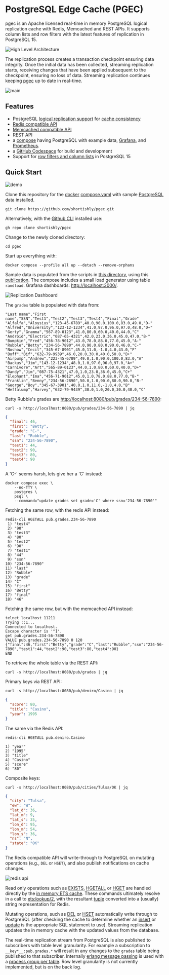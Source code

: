 # PostgreSQL Edge Cache (PGEC)

pgec is an Apache licensed real-time in memory PostgreSQL logical
replication cache with Redis, Memcached and REST APIs. It supports
column lists and row filters with the latest features of replication
in PostgreSQL 15.

![High Level Architecture](pgec-hla-2023-03-08.svg)

The replication process creates a transaction checkpoint ensuring data
integrity. Once the initial data has been collected, streaming
replication starts, receiving changes that have been applied
subsequent to the checkpoint, ensuring no loss of data. Streaming
replication continues keeping [pgec][shortishly-pgec] up to date in
real-time.

![main](https://github.com/shortishly/pgmp/actions/workflows/main.yml/badge.svg)

## Features

- PostgreSQL [logical replication support][pgmp] for [cache
  consistency][shortishly-ccwsr]
- [Redis compatible API][resp]
- [Memcached compatible API][mcd]
- REST API
- a [compose](docs/compose.md) having PostgreSQL with example data,
  [Grafana][grafana], and [Prometheus][prometheus-io].
- a [GitHub Codespace](docs/codespaces.md) for build and development
- Support for [row filters and column lists][shortishly-pgec] in
  PostgreSQL 15

## Quick Start

![demo](pgec-demo-compose-2023-02-22.svg)

Clone this repository for the [docker][docker-com-get-docker]
[compose.yaml](compose.yaml) with sample [PostgreSQL][postgresql-org]
data installed.

```shell
git clone https://github.com/shortishly/pgec.git
```

Alternatively, with the [Github CLI][cli-github-com] installed use:

```shell
gh repo clone shortishly/pgec
```

Change to the newly cloned directory:

```shell
cd pgec
```

Start up everything with:

```shell
docker compose --profile all up --detach --remove-orphans
```

Sample data is populated from the scripts in [this
directory](example/initdb.d), using this
[publication](example/initdb.d/020-create-publication.sql). The
compose includes a small load generator using table
`randload`. Grafana dashboards: <http://localhost:3000/>.

![Replication Dashboard](pgec-demo-grafana.gif)

The `grades` table is populated with data from:

```csv
"Last name","First name","SSN","Test1","Test2","Test3","Test4","Final","Grade"
"Alfalfa","Aloysius","123-45-6789",40.0,90.0,100.0,83.0,49.0,"D-"
"Alfred","University","123-12-1234",41.0,97.0,96.0,97.0,48.0,"D+"
"Gerty","Gramma","567-89-0123",41.0,80.0,60.0,40.0,44.0,"C"
"Android","Electric","087-65-4321",42.0,23.0,36.0,45.0,47.0,"B-"
"Bumpkin","Fred","456-78-9012",43.0,78.0,88.0,77.0,45.0,"A-"
"Rubble","Betty","234-56-7890",44.0,90.0,80.0,90.0,46.0,"C-"
"Noshow","Cecil","345-67-8901",45.0,11.0,-1.0,4.0,43.0,"F"
"Buff","Bif","632-79-9939",46.0,20.0,30.0,40.0,50.0,"B+"
"Airpump","Andrew","223-45-6789",49.0,1.0,90.0,100.0,83.0,"A"
"Backus","Jim","143-12-1234",48.0,1.0,97.0,96.0,97.0,"A+"
"Carnivore","Art","565-89-0123",44.0,1.0,80.0,60.0,40.0,"D+"
"Dandy","Jim","087-75-4321",47.0,1.0,23.0,36.0,45.0,"C+"
"Elephant","Ima","456-71-9012",45.0,1.0,78.0,88.0,77.0,"B-"
"Franklin","Benny","234-56-2890",50.0,1.0,90.0,80.0,90.0,"B-"
"George","Boy","345-67-3901",40.0,1.0,11.0,-1.0,4.0,"B"
"Heffalump","Harvey","632-79-9439",30.0,1.0,20.0,30.0,40.0,"C"
```

Betty Rubble's grades are <http://localhost:8080/pub/grades/234-56-7890>:

```shell
curl -s http://localhost:8080/pub/grades/234-56-7890 | jq
```

```json
{
  "final": 46,
  "first": "Betty",
  "grade": "C-",
  "last": "Rubble",
  "ssn": "234-56-7890",
  "test1": 44,
  "test2": 90,
  "test3": 80,
  "test4": 90
}
```

A 'C-' seems harsh, lets give her a 'C' instead:

```shell
docker compose exec \
    --no-TTY \
    postgres \
    psql \
    --command="update grades set grade='C' where ssn='234-56-7890'"
```

Fetching the same row, with the redis API instead:

```shell
redis-cli HGETALL pub.grades.234-56-7890
 1) "test4"
 2) "90"
 3) "test3"
 4) "80"
 5) "test2"
 6) "90"
 7) "test1"
 8) "44"
 9) "ssn"
10) "234-56-7890"
11) "last"
12) "Rubble"
13) "grade"
14) "C"
15) "first"
16) "Betty"
17) "final"
18) "46"
```

Fetching the same row, but with the memcached API instead:

```shell
telnet localhost 11211
Trying ::1...
Connected to localhost.
Escape character is '^]'.
get pub.grades.234-56-7890
VALUE pub.grades.234-56-7890 0 120
{"final":46,"first":"Betty","grade":"C","last":"Rubble","ssn":"234-56-7890","test1":44,"test2":90,"test3":80,"test4":90}
END
```

To retrieve the whole table via the REST API:

```shell
curl -s http://localhost:8080/pub/grades | jq
```

Primary keys via REST API:

```shell
curl -s http://localhost:8080/pub/deniro/Casino | jq
```

```json
{
  "score": 80,
  "title": "Casino",
  "year": 1995
}
```

The same via the Redis API:

```shell
redis-cli HGETALL pub.deniro.Casino

1) "year"
2) "1995"
3) "title"
4) "Casino"
5) "score"
6) "80"
```

Composite keys:

```shell
curl -s http://localhost:8080/pub/cities/Tulsa/OK | jq
```

```json
{
  "city": "Tulsa",
  "ew": "W",
  "lat_d": 36,
  "lat_m": 9,
  "lat_s": 35,
  "lon_d": 95,
  "lon_m": 54,
  "lon_s": 36,
  "ns": "N",
  "state": "OK"
}
```

The Redis compatible API will write-through to PostgreSQL on mutating
operations (e.g., `DEL` or `HSET`), and also publish notifications on
cache changes.

![redis api](/demos/pgec-redis-api-2023-03-08.svg)

Read only operations such as [EXISTS][redis-commands-exists],
[HGETALL][redis-commands-hgetall] or [HGET][redis-commands-hget] are
handled directly by the [in memory ETS cache][erlang-ets]. These commands
ultimately resolve in a call to [ets:lookup/2][erlang-ets-lookup],
with the resultant [tuple][erlang-types-tuple] converted into a
(usually) string representation for Redis.

Mutating operations, such as [DEL][redis-commands-del] or
[HSET][redis-commands-hset] automatically write through to PostgreSQL
(after checking the cache to determine whether an
[insert][postgresql-insert] or [update][postgresql-update] is the
appropriate SQL statement to use). Streaming replication updates
the in memory cache with the updated values from the database.

The real-time replication stream from PostgreSQL is also published to
subscribers with table level granularity. For example a subscription
to `__key*__:pub.grades.*` will result in any changes to the `grades`
table being published to that subscriber. Internally [erlang message
passing][erlang-message-passing] is used with a [process group per
table][erlang-org-pg]. Row level granularity is not currently
implemented, but is on the back log.

[cli-github-com]: https://cli.github.com
[docker-com-get-docker]: https://docs.docker.com/get-docker/
[erlang-ets-lookup]: https://www.erlang.org/doc/man/ets.html#lookup-2
[erlang-ets]: https://www.erlang.org/doc/man/ets.html
[erlang-message-passing]: https://www.erlang.org/blog/message-passing/#sending-messages
[erlang-org-pg]: https://www.erlang.org/doc/man/pg.html
[erlang-types-tuple]: https://www.erlang.org/doc/reference_manual/data_types.html#tuple
[grafana]: https://grafana.com/
[mcd]: https://github.com/shortishly/mcd
[pgmp]: https://github.com/shortishly/pgmp
[postgresql-insert]: https://www.postgresql.org/docs/current/sql-insert.html
[postgresql-org]: https://www.postgresql.org/
[postgresql-update]: https://www.postgresql.org/docs/current/sql-update.html
[prometheus-io]: https://prometheus.io
[redis-commands-del]: https://redis.io/commands/del/
[redis-commands-exists]: https://redis.io/commands/exists/
[redis-commands-hget]: https://redis.io/commands/hget/
[redis-commands-hgetall]: https://redis.io/commands/hgetall/
[redis-commands-hset]: https://redis.io/commands/hset/
[resp]: https://github.com/shortishly/resp
[shortishly-ccwsr]: https://shortishly.com/blog/cache-consistency-with-streaming-replication/
[shortishly-pgec]: https://shortishly.com/blog/postgresql-edge-cache/
